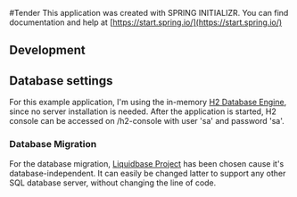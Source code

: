 #Tender
This application was created with SPRING INITIALIZR. You can find documentation and help at [https://start.spring.io/](https://start.spring.io/)

## Development


## Database settings
For this example application, I'm using the in-memory [H2 Database Engine](http://www.h2database.com/html/main.html), since no server installation is needed.
After the application is started, H2 console can be accessed on /h2-console with user 'sa' and password 'sa'.

### Database Migration
For the database migration, [Liquidbase Project](https://www.liquibase.org/) has been chosen cause it's database-independent. It can easily be changed latter to support any other SQL database server, without changing the line of code.
